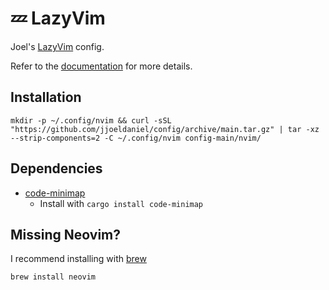 # 💤 LazyVim

Joel's [LazyVim](https://github.com/LazyVim/LazyVim) config.

Refer to the [documentation](https://lazyvim.github.io/installation) for more details.

## Installation

```terminal
mkdir -p ~/.config/nvim && curl -sSL "https://github.com/jjoeldaniel/config/archive/main.tar.gz" | tar -xz --strip-components=2 -C ~/.config/nvim config-main/nvim/
```

## Dependencies

- [code-minimap](https://github.com/wfxr/code-minimap)
  - Install with `cargo install code-minimap`


## Missing Neovim?

I recommend installing with [brew](https://brew.sh/)

```terminal
brew install neovim
```
